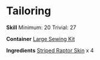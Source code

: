 <!-- TITLE: Striped Raptor Sleeves -->
<!-- SUBTITLE: Made from striped raptor hide -->

# Tailoring
**Skill**
Minimum: 20
Trivial: 27

**Container**
[Large Sewing Kit](large-sewing-kit)

**Ingredients**
[Striped Raptor Skin](striped-raptor-skin) x 4